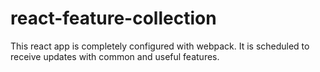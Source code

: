 # react-feature-collection
This react app is completely configured with webpack.
It is scheduled to receive updates with common and useful features.
